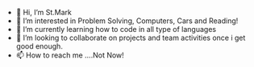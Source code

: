 - 👋 Hi, I’m St.Mark
- 👀 I’m interested in Problem Solving, Computers, Cars and Reading!
- 🌱 I’m currently learning how to code in all type of languages
- 💞️ I’m looking to collaborate on projects and team activities once i get good enough.
- 📫 How to reach me ....Not Now!

<!---
St-Elliel/St-Elliel is a ✨ special ✨ repository because its `README.md` (this file) appears on your GitHub profile.
You can click the Preview link to take a look at your changes.
--->
